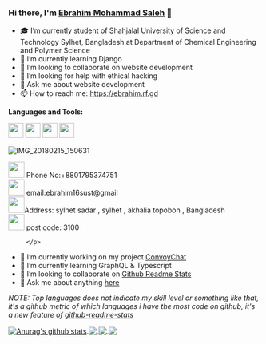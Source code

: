 ### Hi there, I'm [Ebrahim Mohammad Saleh](https://ebrahimbd.github.io) 👋



- 🎓 I’m currently student of Shahjalal University of Science and Technology Sylhet, Bangladesh at Department of Chemical Engineering and Polymer                       Science  
- 🌱 I’m currently learning Django
- 👯 I’m looking to collaborate on website development
- 🤔 I’m looking for help with ethical hacking
- 💬 Ask me about website development
- 📫 How to reach me: https://ebrahim.rf.gd

**Languages and Tools:**  

<code><img height="30" src="https://www.flaticon.com/svg/static/icons/svg/919/919827.svg"></code>
<code><img height="30" src="https://www.kindpng.com/picc/m/300-3001456_bootstrap-bootstrap-4-icon-png-transparent-png.png"></code>
<code><img height="30" src="https://encrypted-tbn0.gstatic.com/images?q=tbn%3AANd9GcQD_s__gigD_rQlAKfiwVt-xuZMFhwHuHU3hg&usqp=CAU"></code>
<code><img height="30" src="https://image.shutterstock.com/image-vector/vector-illustration-icon-python-programming-260nw-1405339748.jpg"></code>


![IMG_20180215_150631](https://user-images.githubusercontent.com/67005999/97183104-8dcec080-17c7-11eb-8fec-8de4738969b8.jpg)



 <p id="ss">
           <img src="https://emojipedia-us.s3.dualstack.us-west-1.amazonaws.com/thumbs/320/google/110/telephone-receiver_1f4de.png" width="32" height="32"> Phone No:+8801795374751
          <br>
		    <img src="https://emojipedia-us.s3.dualstack.us-west-1.amazonaws.com/thumbs/320/htc/37/e-mail-symbol_1f4e7.png" width="32" height="32"> email:ebrahim16sust@gmail
          <br>
		   <img src="https://emojipedia-us.s3.dualstack.us-west-1.amazonaws.com/thumbs/320/twitter/31/house-building_1f3e0.png" width="32" height="32">Address: sylhet sadar , sylhet , akhalia topobon , Bangladesh
          <br>
		   <img src="https://emojipedia-us.s3.dualstack.us-west-1.amazonaws.com/thumbs/320/mozilla/36/closed-mailbox-with-lowered-flag_1f4ea.png" width="32" height="32"> post code: 3100
          
		 </p>



- 🔭 I’m currently working on my project [ConvoyChat](https://github.com/anuraghazra/convoychat)
- 🌱 I’m currently learning GraphQL & Typescript
- 👯 I’m looking to collaborate on [Github Readme Stats](https://github.com/anuraghazra/github-readme-stats)
- 💬 Ask me about anything [here](https://github.com/anuraghazra/anuraghazra/issues)



<!--- 
  if you have forked this to use on your profile, 
  Change the `github-readme-stats.anuraghazra1.vercel.app` to `github-readme-stats.vercel.app` 
--->

<!-- Change the `github-readme-stats.anuraghazra1.vercel.app` to `github-readme-stats.vercel.app`  -->

*NOTE: Top languages does not indicate my skill level or something like that, it's a github metric of which languages i have the most code on github, it's a new feature of [github-readme-stats](https://github.com/anuraghazra/github-readme-stats)*


<a href="https://github.com/anuraghazra/github-readme-stats">
  <img align="center" src="https://github-readme-stats.anuraghazra1.vercel.app/api?username=anuraghazra&show_icons=true&include_all_commits=true&theme=radical" alt="Anurag's github stats" />
</a>
<a href="https://github.com/anuraghazra/github-readme-stats">
  <!-- Change the `github-readme-stats.anuraghazra1.vercel.app` to `github-readme-stats.vercel.app`  -->
  <img align="center" src="https://github-readme-stats.anuraghazra1.vercel.app/api/top-langs/?username=anuraghazra&layout=compact&theme=radical" />
</a>

<a href="https://github.com/anuraghazra/github-readme-stats">
  <!-- Change the `github-readme-stats.anuraghazra1.vercel.app` to `github-readme-stats.vercel.app`  -->
  <img align="center" src="https://github-readme-stats.anuraghazra1.vercel.app/api/pin/?username=anuraghazra&repo=github-readme-stats&theme=radical" />
</a>    
<a href="https://github.com/anuraghazra/anuraghazra.github.io">
  <!-- Change the `github-readme-stats.anuraghazra1.vercel.app` to `github-readme-stats.vercel.app`  -->
  <img align="center" src="https://github-readme-stats.anuraghazra1.vercel.app/api/pin/?username=anuraghazra&repo=anuraghazra.github.io&theme=radical" />
</a>



